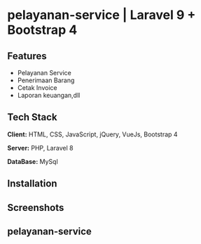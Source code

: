 
# pelayanan-service | Laravel 9 + Bootstrap 4





## Features

- Pelayanan Service
- Penerimaan Barang
- Cetak Invoice
- Laporan keuangan,dll


## Tech Stack

**Client:** HTML, CSS, JavaScript, jQuery, VueJs, Bootstrap 4

**Server:** PHP, Laravel 8

**DataBase:** MySql


## Installation




## Screenshots

## pelayanan-service
